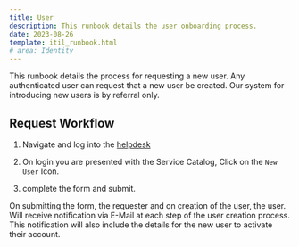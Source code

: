 ```yaml
---
title: User
description: This runbook details the user onboarding process.
date: 2023-08-26
template: itil_runbook.html
# area: Identity
---
```


This runbook details the process for requesting a new user. Any authenticated user can request that a new user be created. Our system for introducing new users is by referral only.


## Request Workflow

1. Navigate and log into the [helpdesk](https://helpdesk.nofusscomputing.com)

1. On login you are presented with the Service Catalog, Click on the `New User` Icon.

1. complete the form and submit.

On submitting the form, the requester and on creation of the user, the user. Will receive notification via E-Mail at each step of the user creation process. This notification will also include the details for the new user to activate their account.

